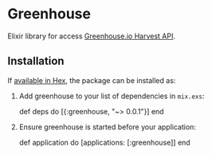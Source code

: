 # Greenhouse

Elixir library for access [Greenhouse.io Harvest
API](https://developers.greenhouse.io).

## Installation

If [available in Hex](https://hex.pm/docs/publish), the package can be installed as:

  1. Add greenhouse to your list of dependencies in `mix.exs`:

        def deps do
          [{:greenhouse, "~> 0.0.1"}]
        end

  2. Ensure greenhouse is started before your application:

        def application do
          [applications: [:greenhouse]]
        end

